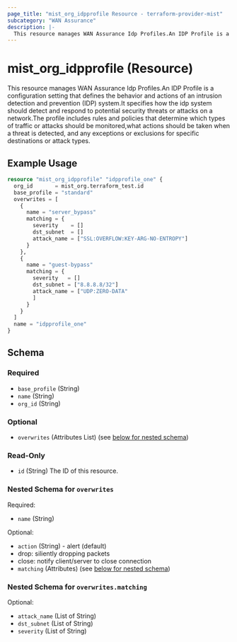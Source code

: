 ```yaml
---
page_title: "mist_org_idpprofile Resource - terraform-provider-mist"
subcategory: "WAN Assurance"
description: |-
  This resource manages WAN Assurance Idp Profiles.An IDP Profile is a configuration setting that defines the behavior and actions of an intrusion detection and prevention (IDP) system.It specifies how the idp system should detect and respond to potential security threats or attacks on a network.The profile includes rules and policies that determine which types of traffic or attacks should be monitored,what actions should be taken when a threat is detected, and any exceptions or exclusions for specific destinations or attack types.
---
```


# mist_org_idpprofile (Resource)

This resource manages WAN Assurance Idp Profiles.An IDP Profile is a configuration setting that defines the behavior and actions of an intrusion detection and prevention (IDP) system.It specifies how the idp system should detect and respond to potential security threats or attacks on a network.The profile includes rules and policies that determine which types of traffic or attacks should be monitored,what actions should be taken when a threat is detected, and any exceptions or exclusions for specific destinations or attack types.


## Example Usage

```terraform
resource "mist_org_idpprofile" "idpprofile_one" {
  org_id       = mist_org.terraform_test.id
  base_profile = "standard"
  overwrites = [
    {
      name = "server_bypass"
      matching = {
        severity    = []
        dst_subnet  = []
        attack_name = ["SSL:OVERFLOW:KEY-ARG-NO-ENTROPY"]
      }
    },
    {
      name = "guest-bypass"
      matching = {
        severity   = []
        dst_subnet = ["8.8.8.8/32"]
        attack_name = ["UDP:ZERO-DATA"
        ]
      }
    }
  ]
  name = "idpprofile_one"
}
```

<!-- schema generated by tfplugindocs -->
## Schema

### Required

- `base_profile` (String)
- `name` (String)
- `org_id` (String)

### Optional

- `overwrites` (Attributes List) (see [below for nested schema](#nestedatt--overwrites))

### Read-Only

- `id` (String) The ID of this resource.

<a id="nestedatt--overwrites"></a>
### Nested Schema for `overwrites`

Required:

- `name` (String)

Optional:

- `action` (String) - alert (default) 
- drop: siliently dropping packets
- close: notify client/server to close connection
- `matching` (Attributes) (see [below for nested schema](#nestedatt--overwrites--matching))

<a id="nestedatt--overwrites--matching"></a>
### Nested Schema for `overwrites.matching`

Optional:

- `attack_name` (List of String)
- `dst_subnet` (List of String)
- `severity` (List of String)


